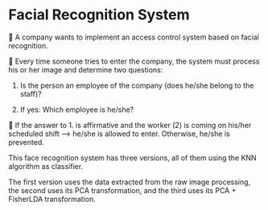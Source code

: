 # Facial Recognition System

🔸️ A company wants to implement an access control system based on facial recognition.

🔸️ Every time someone tries to enter the company, the system must process his or her image and determine two questions:
   
   1. Is the person an employee of the company (does he/she belong to the staff)?

   2. If yes: Which employee is he/she?

🔸️ If the answer to 1. is affirmative and the worker (2) is coming on his/her scheduled shift --> he/she is allowed to enter. Otherwise, he/she is prevented.

This face recognition system has three versions, all of them using the KNN algorithm as classifier. 

The first version uses the data extracted from the raw image processing, the second uses its PCA transformation, and the third uses its PCA + FisherLDA transformation.


```{tableofcontents}
```
